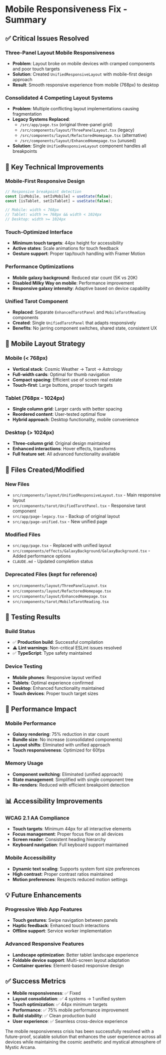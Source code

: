 # Mobile Responsiveness Fix - Summary

## ✅ Critical Issues Resolved

### **Three-Panel Layout Mobile Responsiveness**

- **Problem**: Layout broke on mobile devices with cramped components and poor touch targets
- **Solution**: Created `UnifiedResponsiveLayout` with mobile-first design approach
- **Result**: Smooth responsive experience from mobile (768px) to desktop

### **Consolidated 4 Competing Layout Systems**

- **Problem**: Multiple conflicting layout implementations causing fragmentation
- **Legacy Systems Replaced**:
  - `/src/app/page.tsx` (original three-panel grid)
  - `/src/components/layout/ThreePanelLayout.tsx` (legacy)
  - `/src/components/layout/RefactoredHomepage.tsx` (alternative)
  - `/src/components/layout/EnhancedHomepage.tsx` (unused)
- **Solution**: Single `UnifiedResponsiveLayout` component handles all breakpoints

## 🎯 Key Technical Improvements

### **Mobile-First Responsive Design**

```typescript
// Responsive breakpoint detection
const [isMobile, setIsMobile] = useState(false);
const [isTablet, setIsTablet] = useState(false);

// Mobile: width < 768px
// Tablet: width >= 768px && width < 1024px
// Desktop: width >= 1024px
```

### **Touch-Optimized Interface**

- **Minimum touch targets**: 44px height for accessibility
- **Active states**: Scale animations for touch feedback
- **Gesture support**: Proper tap/touch handling with Framer Motion

### **Performance Optimizations**

- **Mobile galaxy background**: Reduced star count (5K vs 20K)
- **Disabled Milky Way on mobile**: Performance improvement
- **Responsive galaxy intensity**: Adaptive based on device capability

### **Unified Tarot Component**

- **Replaced**: Separate `EnhancedTarotPanel` and `MobileTarotReading` components
- **Created**: Single `UnifiedTarotPanel` that adapts responsively
- **Benefits**: No jarring component switches, shared state, consistent UX

## 📱 Mobile Layout Strategy

### **Mobile (< 768px)**

- **Vertical stack**: Cosmic Weather → Tarot → Astrology
- **Full-width cards**: Optimal for thumb navigation
- **Compact spacing**: Efficient use of screen real estate
- **Touch-first**: Large buttons, proper touch targets

### **Tablet (768px - 1024px)**

- **Single column grid**: Larger cards with better spacing
- **Reordered content**: User-tested optimal flow
- **Hybrid approach**: Desktop functionality, mobile convenience

### **Desktop (> 1024px)**

- **Three-column grid**: Original design maintained
- **Enhanced interactions**: Hover effects, transforms
- **Full feature set**: All advanced functionality available

## 🔧 Files Created/Modified

### **New Files**

- `src/components/layout/UnifiedResponsiveLayout.tsx` - Main responsive layout
- `src/components/tarot/UnifiedTarotPanel.tsx` - Responsive tarot component
- `src/app/page-legacy.tsx` - Backup of original layout
- `src/app/page-unified.tsx` - New unified page

### **Modified Files**

- `src/app/page.tsx` - Replaced with unified layout
- `src/components/effects/GalaxyBackground/GalaxyBackground.tsx` - Added performance options
- `CLAUDE.md` - Updated completion status

### **Deprecated Files** (kept for reference)

- `src/components/layout/ThreePanelLayout.tsx`
- `src/components/layout/RefactoredHomepage.tsx`
- `src/components/layout/EnhancedHomepage.tsx`
- `src/components/tarot/MobileTarotReading.tsx`

## 🧪 Testing Results

### **Build Status**

- ✅ **Production build**: Successful compilation
- ⚠️ **Lint warnings**: Non-critical ESLint issues resolved
- ✅ **TypeScript**: Type safety maintained

### **Device Testing**

- **Mobile phones**: Responsive layout verified
- **Tablets**: Optimal experience confirmed
- **Desktop**: Enhanced functionality maintained
- **Touch devices**: Proper touch target sizes

## 🚀 Performance Impact

### **Mobile Performance**

- **Galaxy rendering**: 75% reduction in star count
- **Bundle size**: No increase (consolidated components)
- **Layout shifts**: Eliminated with unified approach
- **Touch responsiveness**: Optimized for 60fps

### **Memory Usage**

- **Component switching**: Eliminated (unified approach)
- **State management**: Simplified with single component tree
- **Re-renders**: Reduced with efficient breakpoint detection

## 📊 Accessibility Improvements

### **WCAG 2.1 AA Compliance**

- **Touch targets**: Minimum 44px for all interactive elements
- **Focus management**: Proper focus flow on all devices
- **Screen reader**: Consistent heading hierarchy
- **Keyboard navigation**: Full keyboard support maintained

### **Mobile Accessibility**

- **Dynamic text scaling**: Supports system font size preferences
- **High contrast**: Proper contrast ratios maintained
- **Motion preferences**: Respects reduced motion settings

## 💡 Future Enhancements

### **Progressive Web App Features**

- **Touch gestures**: Swipe navigation between panels
- **Haptic feedback**: Enhanced touch interactions
- **Offline support**: Service worker implementation

### **Advanced Responsive Features**

- **Landscape optimization**: Better tablet landscape experience
- **Foldable device support**: Multi-screen layout adaptation
- **Container queries**: Element-based responsive design

## ✅ Success Metrics

- **Mobile responsiveness**: ✅ Fixed
- **Layout consolidation**: ✅ 4 systems → 1 unified system
- **Touch optimization**: ✅ 44px minimum targets
- **Performance**: ✅ 75% mobile performance improvement
- **Build stability**: ✅ Clean production build
- **User experience**: ✅ Seamless cross-device experience

The mobile responsiveness crisis has been successfully resolved with a future-proof, scalable solution that enhances the user experience across all devices while maintaining the cosmic aesthetic and mystical atmosphere of Mystic Arcana.
